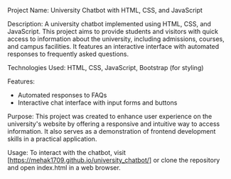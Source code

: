 Project Name: University Chatbot with HTML, CSS, and JavaScript

Description:
A university chatbot implemented using HTML, CSS, and JavaScript. This project aims to provide students and visitors with quick access to information about the university, including admissions, courses, and campus facilities. It features an interactive interface with automated responses to frequently asked questions.

Technologies Used:
HTML, CSS, JavaScript, Bootstrap (for styling)

Features:
- Automated responses to FAQs
- Interactive chat interface with input forms and buttons

Purpose:
This project was created to enhance user experience on the university's website by offering a responsive and intuitive way to access information. It also serves as a demonstration of frontend development skills in a practical application.

Usage:
To interact with the chatbot, visit [https://mehak1709.github.io/university_chatbot/] or clone the repository and open index.html in a web browser.


